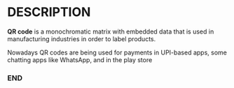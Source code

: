 # DESCRIPTION

**QR code** is a monochromatic matrix with embedded data that is used in manufacturing industries in order to label products.

Nowadays QR codes are being used for payments in UPI-based apps, some chatting apps like WhatsApp, and in the play store

### END
